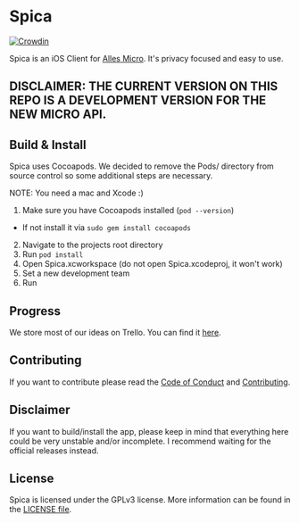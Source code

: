 # Spica

[![Crowdin](https://badges.crowdin.net/spica/localized.svg)](https://crowdin.com/project/spica)

Spica is an iOS Client for [Alles Micro](https://alles.cx). It's privacy focused and easy to use.

## DISCLAIMER: THE CURRENT VERSION ON THIS REPO IS A DEVELOPMENT VERSION FOR THE NEW MICRO API.

## Build & Install

Spica uses Cocoapods. We decided to remove the Pods/ directory from source control so some additional steps are necessary.

NOTE: You need a mac and Xcode :)

1. Make sure you have Cocoapods installed (`pod --version`)
  - If not install it via `sudo gem install cocoapods`
2. Navigate to the projects root directory
3. Run `pod install`
4. Open Spica.xcworkspace (do not open Spica.xcodeproj, it won't work)
5. Set a new development team
6. Run

## Progress

We store most of our ideas on Trello. You can find it [here](https://trello.com/b/EtFFbUoq/spica).

## Contributing

If you want to contribute please read the [Code of Conduct](CODE_OF_CONDUCT.md) and [Contributing](CONTRIBUTING.md).

## Disclaimer

If you want to build/install the app, please keep in mind that everything here could be very unstable and/or incomplete. I recommend waiting for the official releases instead.

## License

Spica is licensed under the GPLv3 license. More information can be found in the [LICENSE file](LICENSE).
